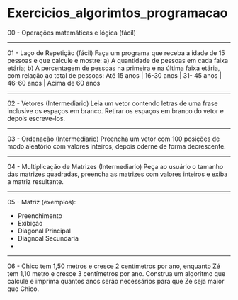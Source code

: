 # Exercicios_algorimtos_programacao

00 - Operações matemáticas e lógica (fácil)

-------------------------------------------------------------------------------------------------------------------------------------
01 - Laço de Repetição (fácil)
Faça um programa que receba a idade de 15 pessoas e que calcule e mostre:
a)	A quantidade de pessoas em cada faixa etária;
b)	A percentagem de pessoas na primeira e na última faixa etária, com relação ao total de pessoas: 
Até 15 anos | 16-30 anos | 31- 45 anos | 46-60 anos | Acima de 60 anos

-------------------------------------------------------------------------------------------------------------------------------------
02 - Vetores (Intermediario)
Leia um vetor contendo letras de uma frase inclusive os espaços em branco. Retirar os espaços em branco do vetor e depois escreve-los.

-------------------------------------------------------------------------------------------------------------------------------------
03 - Ordenação (Intermediario)
Preencha um vetor com 100 posições de modo aleatório com valores inteiros, depois oderne de forma decrescente.

-------------------------------------------------------------------------------------------------------------------------------------
04 - Multiplicação de Matrizes (Intermediario)
Peça ao usuário o tamanho das matrizes quadradas, preencha as matrizes com valores inteiros e exiba a matriz resultante.

-------------------------------------------------------------------------------------------------------------------------------------
05 - Matriz (exemplos):
- Preenchimento
- Exibição 
- Diagonal Principal
- Diagnoal Secundaria
- 
-------------------------------------------------------------------------------------------------------------------------------------
06 - Chico tem 1,50 metros e cresce 2 centímetros por ano, enquanto Zé tem 1,10 metro e cresce 3 centímetros por ano.
Construa um algoritmo que calcule e imprima quantos anos serão necessários para que Zé seja maior que Chico.


